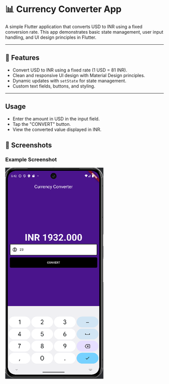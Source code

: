# 📊 Currency Converter App

A simple Flutter application that converts USD to INR using a fixed conversion rate. This app demonstrates basic state management, user input handling, and UI design principles in Flutter.

---

## 🚀 Features

- Convert USD to INR using a fixed rate (1 USD = 81 INR).
- Clean and responsive UI design with Material Design principles.
- Dynamic updates with `setState` for state management.
- Custom text fields, buttons, and styling.

---

## Usage
- Enter the amount in USD in the input field.
- Tap the "CONVERT" button.
- View the converted value displayed in INR.

## 📸 Screenshots

### Example Screenshot
![Currency Converter App](ys.png)

